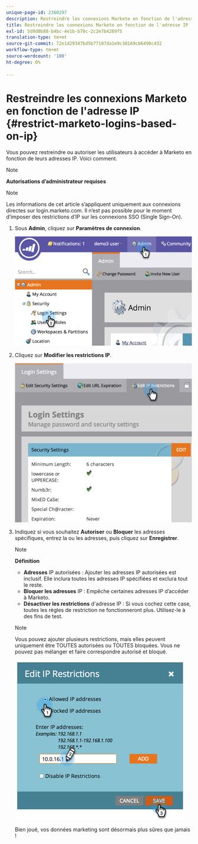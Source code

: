 ```yaml
---
unique-page-id: 2360297
description: Restreindre les connexions Marketo en fonction de l'adresse IP - Docs Marketo - Documentation du produit
title: Restreindre les connexions Marketo en fonction de l'adresse IP
exl-id: 5d9d0b88-b4bc-4e1b-b70c-2c2e7b4269f5
translation-type: tm+mt
source-git-commit: 72e1d29347bd5b77107da1e9c30169cb6490c432
workflow-type: tm+mt
source-wordcount: '180'
ht-degree: 0%

---
```


# Restreindre les connexions Marketo en fonction de l&#39;adresse IP {#restrict-marketo-logins-based-on-ip}

Vous pouvez restreindre ou autoriser les utilisateurs à accéder à Marketo en fonction de leurs adresses IP. Voici comment.

>[!NOTE]
>
>**Autorisations d’administrateur requises**

>[!NOTE]
>
>Les informations de cet article s’appliquent uniquement aux connexions directes sur login.marketo.com. Il n’est pas possible pour le moment d’imposer des restrictions d’IP sur les connexions SSO (Single Sign-On).

1. Sous **Admin**, cliquez sur **Paramètres de connexion**.

   ![](assets/image2014-9-16-12-3a57-3a56.png)

1. Cliquez sur **Modifier les restrictions IP**.

   ![](assets/image2014-9-16-12-3a58-3a13.png)

1. Indiquez si vous souhaitez **Autoriser** ou **Bloquer** les adresses spécifiques, entrez la ou les adresses, puis cliquez sur **Enregistrer**.

   >[!NOTE]
   >
   >**Définition**
   >
   >* **Adresses** IP autorisées : Ajouter les adresses IP autorisées est inclusif. Elle inclura toutes les adresses IP spécifiées et exclura tout le reste.
   >* **Bloquer les adresses** IP : Empêche certaines adresses IP d’accéder à Marketo.
   >* **Désactiver les restrictions** d&#39;adresse IP : Si vous cochez cette case, toutes les règles de restriction ne fonctionneront plus. Utilisez-le à des fins de test.


   >[!NOTE]
   >
   >Vous pouvez ajouter plusieurs restrictions, mais elles peuvent uniquement être TOUTES autorisées ou TOUTES bloquées. Vous ne pouvez pas mélanger et faire correspondre autorisé et bloqué.

   ![](assets/image2014-9-16-13-3a9-3a40.png)

   Bien joué, vos données marketing sont désormais plus sûres que jamais !
